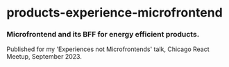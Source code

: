 # products-experience-microfrontend

### Microfrontend and its BFF for energy efficient products.

Published for my 'Experiences not Microfrontends' talk, Chicago React Meetup, September 2023.
